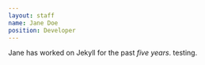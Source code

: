 ```yaml
---
layout: staff
name: Jane Doe
position: Developer
---
```

Jane has worked on Jekyll for the past *five years*.
testing.
